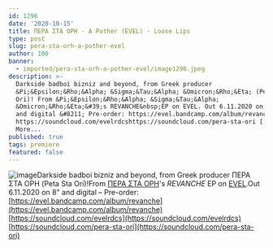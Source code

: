 ```yaml
---
id: 1296
date: '2020-10-15'
title: ΠΕΡΑ ΣΤΑ ΟΡΗ - A Pother (EVEL) - Loose Lips
type: post
slug: pera-sta-orh-a-pother-evel
author: 100
banner:
  - imported/pera-sta-orh-a-pother-evel/image1296.jpeg
description: >-
  Darkside badboi bizniz and beyond, from Greek producer
  &Pi;&Epsilon;&Rho;&Alpha; &Sigma;&Tau;&Alpha; &Omicron;&Rho;&Eta; (Peta Sta
  Ori)! From &Pi;&Epsilon;&Rho;&Alpha; &Sigma;&Tau;&Alpha;
  &Omicron;&Rho;&Eta;&#39;s REVANCHE&nbsp;EP on EVEL. Out 6.11.2020 on 8&quot;
  and digital &#8211; Pre-order: https://evel.bandcamp.com/album/revanche
  https://soundcloud.com/evelrdcshttps://soundcloud.com/pera-sta-ori [...]Read
  More...
published: true
tags: premiere
featured: false
---
```

![image](../imported/pera-sta-orh-a-pother-evel/image1296.jpeg)Darkside badboi bizniz and beyond, from Greek producer ΠΕΡΑ ΣΤΑ ΟΡΗ (Peta Sta Ori)!From [ΠΕΡΑ ΣΤΑ ΟΡΗ](https://perastaori.bandcamp.com/)'s _REVANCHE_ EP on [EVEL](https://evel.bandcamp.com/).Out 6.11.2020 on 8" and digital – Pre-order: [https://evel.bandcamp.com/album/revanche](https://evel.bandcamp.com/album/revanche)[https://soundcloud.com/evelrdcs](https://soundcloud.com/evelrdcs)  
[https://soundcloud.com/pera-sta-ori](https://soundcloud.com/pera-sta-ori)